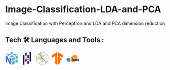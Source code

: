 # Image-Classification-LDA-and-PCA
Image Classification with Perceptron and LDA and PCA dimension reduction

## Tech :hammer_and_wrench: Languages and Tools :

<div>
  <img src="https://github.com/devicons/devicon/blob/master/icons/numpy/numpy-original.svg" title="Numpy" alt="Numpy" width="40" height="40"/>&nbsp;
  <img src="https://github.com/devicons/devicon/blob/master/icons/pandas/pandas-original.svg"  title="Pandas" alt="Pandas" width="40" height="40"/>&nbsp;
  <img src="https://github.com/devicons/devicon/blob/master/icons/matplotlib/matplotlib-original.svg"  title="MatPlotLib" alt="MatPlotLib" width="40" height="40"/>&nbsp;
  <img src="https://github.com/devicons/devicon/blob/master/icons/tensorflow/tensorflow-original.svg"  title="tensorflow" alt="tensorflow" width="40" height="40"/>&nbsp;
  <img src="https://github.com/devicons/devicon/blob/master/icons/scikitlearn/scikitlearn-original.svg"  title="Sci-kit Learn" alt="Sci-kit Learn" width="40" height="40"/>&nbsp;
</div>
